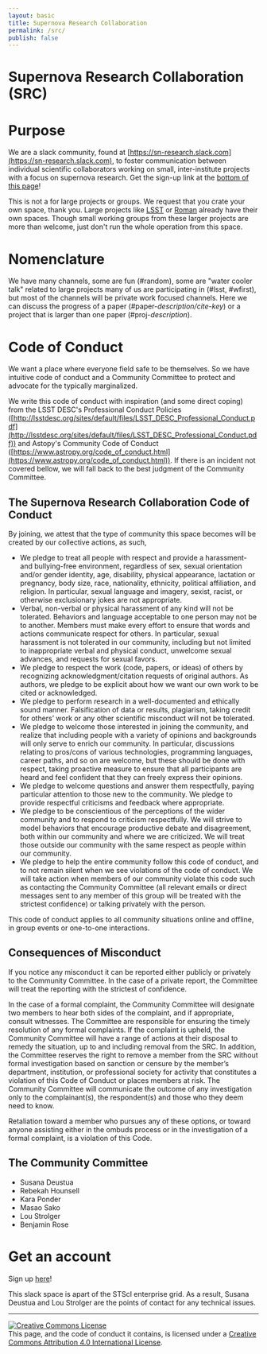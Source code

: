 ```yaml
---
layout: basic
title: Supernova Research Collaboration
permalink: /src/
publish: false
---
```


<h1 class="post-title">Supernova Research Collaboration (SRC)</h1>


# Purpose

We are a slack community, found at [https://sn-research.slack.com](https://sn-research.slack.com), to foster communication between individual scientific collaborators working on small, inter-institute projects with a focus on supernova research. Get the sign-up link at the [bottom of this page](#get-an-account)!

This is not a for large projects or groups. We request that you crate your own space, thank you. Large projects like [LSST](https://confluence.slac.stanford.edu/display/LSSTDESC/) or [Roman](https://outerspace.stsci.edu/site/wfirst) already have their own spaces. Though small working groups from these larger projects are more than welcome, just don't run the whole operation from this space.


# Nomenclature

We have many channels, some are fun (#random), some are "water cooler talk" related to large projects many of us are participating in (#lsst, #wfirst), but most of the channels will be private work focused channels. Here we can discuss the progress of a paper (#paper-*description/cite-key*) or a project that is larger than one paper (#proj-*description*).


# Code of Conduct

We want a place where everyone field safe to be themselves. So we have intuitive code of conduct and a Community Committee to protect and advocate for the typically marginalized.

We write this code of conduct with inspiration (and some direct coping) from the LSST DESC's Professional Conduct Policies ([http://lsstdesc.org/sites/default/files/LSST_DESC_Professional_Conduct.pdf](http://lsstdesc.org/sites/default/files/LSST_DESC_Professional_Conduct.pdf)) and Astopy's Community Code of Conduct ([https://www.astropy.org/code_of_conduct.html](https://www.astropy.org/code_of_conduct.html)). If there is an incident not covered bellow, we will fall back to the best judgment of the Community Committee.

## The Supernova Research Collaboration Code of Conduct

By joining, we attest that the type of community this space becomes will be created by our collective actions, as such,

* We pledge to treat all people with respect and provide a harassment- and bullying-free environment, regardless of sex, sexual orientation and/or gender identity, age, disability, physical appearance, lactation or pregnancy, body size, race, nationality, ethnicity, political affiliation, and religion. In particular, sexual language and imagery, sexist, racist, or otherwise exclusionary jokes are not appropriate. 
* Verbal, non-verbal or physical harassment of any kind will not be tolerated. Behaviors and language acceptable to one person may not be to another. Members must make every effort to ensure that words and actions communicate respect for others. In particular, sexual harassment is not tolerated in our community, including but not limited to inappropriate verbal and physical conduct, unwelcome sexual advances, and requests for sexual favors.
* We pledge to respect the work (code, papers, or ideas) of others by recognizing acknowledgment/citation requests of original authors. As authors, we pledge to be explicit about how we want our own work to be cited or acknowledged.
* We pledge to perform research in a well-documented and ethically sound manner. Falsification of data or results, plagiarism, taking credit for others’ work or any other scientific misconduct will not be tolerated. 
* We pledge to welcome those interested in joining the community, and realize that including people with a variety of opinions and backgrounds will only serve to enrich our community. In particular, discussions relating to pros/cons of various technologies, programming languages, career paths, and so on are welcome, but these should be done with respect, taking proactive measure to ensure that all participants are heard and feel confident that they can freely express their opinions.
* We pledge to welcome questions and answer them respectfully, paying particular attention to those new to the community. We pledge to provide respectful criticisms and feedback where appropriate.
* We pledge to be conscientious of the perceptions of the wider community and to respond to criticism respectfully. We will strive to model behaviors that encourage productive debate and disagreement, both within our community and where we are criticized. We will treat those outside our community with the same respect as people within our community.
* We pledge to help the entire community follow this code of conduct, and to not remain silent when we see violations of the code of conduct. We will take action when members of our community violate this code such as contacting the Community Committee (all relevant emails or direct messages sent to any member of this group will be treated with the strictest confidence) or talking privately with the person.

This code of conduct applies to all community situations online and offline, in group events or one-to-one interactions.

## Consequences of Misconduct

If you notice any misconduct it can be reported either publicly or privately to the Community Committee. In the case of a private report, the Committee will treat the reporting with the strictest of confidence.

In the case of a formal complaint, the Community Committee will designate two members to hear both sides of the complaint, and if appropriate, consult witnesses. The Committee are responsible for ensuring the timely resolution of any formal complaints. If the complaint is upheld, the Community Committee will have a range of actions at their disposal to remedy the situation, up to and including removal from the SRC. In addition, the Committee reserves the right to remove a member from the SRC without formal investigation based on sanction or censure by the member’s department, institution, or professional society for activity that constitutes a violation of this Code of Conduct or places members at risk. The Community Committee will communicate the outcome of any investigation only to the complainant(s), the respondent(s) and those who they deem need to know.

Retaliation toward a member who pursues any of these options, or toward anyone assisting either in the ombuds process or in the investigation of a formal complaint, is a violation of this Code.

## The Community Committee

* Susana Deustua
* Rebekah Hounsell
* Kara Ponder
* Masao Sako
* Lou Strolger
* Benjamin Rose


# Get an account

Sign up [here](https://join.slack.com/t/sn-research/shared_invite/zt-72nokr2d-Bgzl_d0obcOpt2zgu0Fqfw)!

This slack space is apart of the STScI enterprise grid. As a result, Susana Deustua and Lou Strolger are the points of contact for any technical issues.

------

<a rel="license" href="http://creativecommons.org/licenses/by/4.0/"><img alt="Creative Commons License" style="border-width:0" src="https://i.creativecommons.org/l/by/4.0/88x31.png" /></a><br />This page, and the code of conduct it contains, is licensed under a <a rel="license" href="http://creativecommons.org/licenses/by/4.0/">Creative Commons Attribution 4.0 International License</a>.
